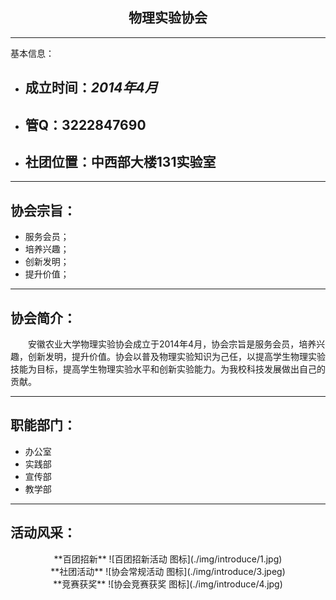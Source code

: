 
## <center>**物理实验协会**
***
基本信息：
- ## 成立时间：*2014年4月*
- ## 管Q：3222847690
- ## 社团位置：中西部大楼131实验室
***
## 协会宗旨：
+ 服务会员；
+ 培养兴趣；
+ 创新发明；
+ 提升价值；
***
## 协会简介：
&emsp;&emsp;安徽农业大学物理实验协会成立于2014年4月，协会宗旨是服务会员，培养兴趣，创新发明，提升价值。协会以普及物理实验知识为己任，以提高学生物理实验技能为目标，提高学生物理实验水平和创新实验能力。为我校科技发展做出自己的贡献。

***
## 职能部门：
+ 办公室
+ 实践部
+ 宣传部
+ 教学部
***
## 活动风采：
 <center>**百团招新**
![百团招新活动 图标](./img/introduce/1.jpg)
 <center>**社团活动**
![协会常规活动 图标](./img/introduce/3.jpeg)
 <center>**竞赛获奖**
![协会竞赛获奖 图标](./img/introduce/4.jpg)
